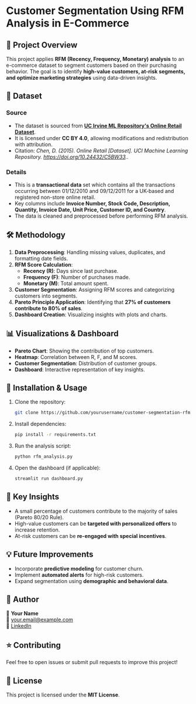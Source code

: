 # Customer Segmentation Using RFM Analysis in E-Commerce

## 📌 Project Overview
This project applies **RFM (Recency, Frequency, Monetary) analysis** to an e-commerce dataset to segment customers based on their purchasing behavior. The goal is to identify **high-value customers, at-risk segments, and optimize marketing strategies** using data-driven insights.

## 📂 Dataset 
### Source
- The dataset is sourced from **[UC Irvine ML Repository's Online Retail Dataset](http://archive.ics.uci.edu/dataset/352/online+retail)**.  
- It is licensed under **CC BY 4.0**, allowing modifications and redistribution with attribution.  
- Citation: *Chen, D. (2015). Online Retail [Dataset]. UCI Machine Learning Repository. https://doi.org/10.24432/C5BW33.*.  

### Details
- This is a **transactional data** set which contains all the transactions occurring between 01/12/2010 and 09/12/2011 for a UK-based and registered non-store online retail.
- Key columns include **Invoice Number, Stock Code, Description, Quantity, Invoice Date, Unit Price, Customer ID, and Country**.
- The data is cleaned and preprocessed before performing RFM analysis.

## 🛠 Methodology
1. **Data Preprocessing**: Handling missing values, duplicates, and formatting date fields.
2. **RFM Score Calculation**:
   - **Recency (R)**: Days since last purchase.
   - **Frequency (F)**: Number of purchases made.
   - **Monetary (M)**: Total amount spent.
3. **Customer Segmentation**: Assigning RFM scores and categorizing customers into segments.
4. **Pareto Principle Application**: Identifying that **27% of customers contribute to 80% of sales**.
5. **Dashboard Creation**: Visualizing insights with plots and charts.

## 📊 Visualizations & Dashboard
- **Pareto Chart**: Showing the contribution of top customers.
- **Heatmap**: Correlation between R, F, and M scores.
- **Customer Segmentation**: Distribution of customer groups.
- **Dashboard**: Interactive representation of key insights.

## 🚀 Installation & Usage
1. Clone the repository:
   ```bash
   git clone https://github.com/yourusername/customer-segmentation-rfm.git
   ```
2. Install dependencies:
   ```bash
   pip install -r requirements.txt
   ```
3. Run the analysis script:
   ```bash
   python rfm_analysis.py
   ```
4. Open the dashboard (if applicable):
   ```bash
   streamlit run dashboard.py
   ```

## 📌 Key Insights
- A small percentage of customers contribute to the majority of sales (Pareto 80/20 Rule).
- High-value customers can be **targeted with personalized offers** to increase retention.
- At-risk customers can be **re-engaged with special incentives**.

## 💡 Future Improvements
- Incorporate **predictive modeling** for customer churn.
- Implement **automated alerts** for high-risk customers.
- Expand segmentation using **demographic and behavioral data**.

## 📝 Author
👤 **Your Name**  
📧 your.email@example.com  
🔗 [LinkedIn](https://linkedin.com/in/yourprofile)  

## ⭐ Contributing
Feel free to open issues or submit pull requests to improve this project!

## 📜 License
This project is licensed under the **MIT License**.
